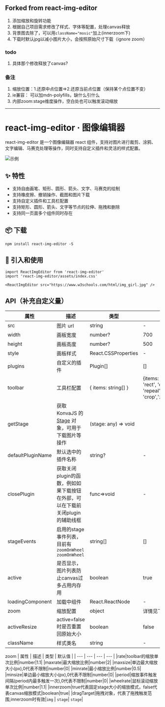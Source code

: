 ## Forked from react-img-editor
1. 添加缩放和旋转功能
2. 根据自己项目需求修改了样式、字体等配置，处理canvas释放
3. 背景图去除了，可以用`className="mosic"`加上(innerzoom下)
4. 下载时默认jpg以减小图片大小，会按照原始尺寸下载（ignore zoom）

### todo
1. 具体那个修改释放了canvas?

### 备注
1. 缩放位置：1.还原中点位置=>2.还原当前点位置（保持某个点位置不变）
2. ie兼容： 可以加mdn-polyfills，缺什么引什么
3. 内部zoom:stage维度操作，空白处也可以触发滚动缩放

***
# react-img-editor · 图像编辑器

react-img-editor 是一个图像编辑器 react 组件，支持对图片进行裁剪、涂鸦、文字编辑、马赛克处理等操作，同时支持自定义插件和灵活的样式配置。

![示例](https://s2.ax1x.com/2020/02/16/39gZcD.png)

## ✨ 特性

- 支持自由画笔、矩形、圆形、箭头、文字、马赛克的绘制
- 支持橡皮擦、撤销操作、截图和图片下载
- 支持自定义插件和工具栏配置
- 支持矩形、圆形、箭头、文字等节点的拉伸、拖拽和删除
- 支持同一页面多个组件同时存在

## 📦 下载

```
npm install react-img-editor -S
```

## 🔨 引入和使用

```
import ReactImgEditor from 'react-img-editor'
import 'react-img-editor/assets/index.css'

<ReactImgEditor src="https://www.w3schools.com/html/img_girl.jpg" />
```

## API（补充自定义量）

| 属性 | 描述 | 类型 | 默认值 |
| --- | --- | --- | --- |
| src | 图片 url | string | - |
| width | 画板宽度 | number? | 700 |
| height | 画板高度 | number? | 500 |
| style | 画板样式 | React.CSSProperties | - |
| plugins | 自定义的插件 | Plugin[] | [] |
| toolbar | 工具栏配置 | { items: string[] } | {items: ['pen', 'eraser', 'arrow', 'rect', 'circle', 'mosaic', 'text', 'repeal', 'download', 'crop','zoomin','zoomout','rotate']} |
| getStage | 获取 KonvaJS 的 [Stage](https://konvajs.org/api/Konva.Stage.html) 对象，可用于下载图片等操作 | (stage: any) => void |
| defaultPluginName | 默认选中的插件名称 | string? | - |
|closePlugin|获取关闭plugin的函数，例如如果下载按钮在外部，可以在下载前关闭plugin的辅助线框|func=>void|-|
|stageEvents|启用的stage事件列表，目前有`zoomOnWheel` `zoomOnWheel`|string[\]|[]|
|active|是否显示，图片列表防止canvas过多占用内存用|boolean|true
|loadingComponent|加载中组件|React.ReactNode|-|
|zoom|缩放配置|object|详情见下|
|activeResize|active=false时是否重置回原始大小|boolean|false|
|className|样式类名|string|-|

zoom
| 属性 | 描述 | 类型 | 默认值 |
| --- | --- | --- | --- |
|rate|toolbar的缩放单次比例|number|1.1|
|maxrate|最大缩放比例|number|2|
|maxsize|单边最大缩放大小(px),0代表不限制|number|0|
|minrate|最小缩放比例|number|0.5|
|minsize|单边最小缩放大小(px),0代表不限制|number|0|
|period|缩放事件触发间隔(period内最多触发一次),0代表不限制|number|0|
|wheelrate|鼠标滚动缩放单次比例|number|1.1|
|innerzoom|true代表固定stage大小的缩放模式，false代表canvas缩放模式|boolean|true|
|dragTarget|拖拽对象，代表了拖拽触发范围,innerzoom时有效|`img` &vert; `stage`| `stage`|
